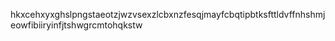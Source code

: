 hkxcehxyxghslpngstaeotzjwzvsexzlcbxnzfesqjmayfcbqtipbtksfttldvffnhshmjeowfibiiryinfjtshwgrcmtohqkstw